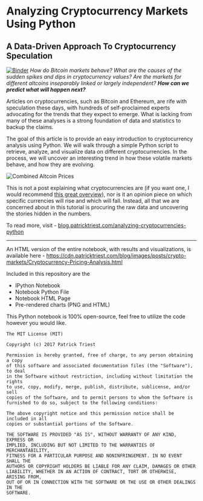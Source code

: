 # Analyzing Cryptocurrency Markets Using Python
## A Data-Driven Approach To Cryptocurrency Speculation
[![Binder](https://mybinder.org/badge.svg)](https://mybinder.org/v2/gh/glennparham/crypto_notebook/master)
*How do Bitcoin markets behave? What are the causes of the sudden spikes and dips in cryptocurrency values?  Are the markets for different altcoins inseparably linked or largely independent?  **How can we predict what will happen next?***

Articles on cryptocurrencies, such as Bitcoin and Ethereum, are rife with speculation these days, with hundreds of self-proclaimed experts advocating for the trends that they expect to emerge.  What is lacking from many of these analyses is a strong foundation of data and statistics to backup the claims.

The goal of this article is to provide an easy introduction to cryptocurrency analysis using Python.  We will walk through a simple Python script to retrieve, analyze, and visualize data on different cryptocurrencies.  In the process, we will uncover an interesting trend in how these volatile markets behave, and how they are evolving.

<img id="altcoin_prices_combined_0" src="https://cdn.patricktriest.com/blog/images/posts/crypto-markets/plot-images/altcoin_prices_combined.png" alt="Combined Altcoin Prices">

This is not a post explaining what cryptocurrencies are (if you want one, I would recommend <a href="https://medium.com/tradecraft-traction/blockchain-for-the-rest-of-us-c3fc5e42254f" target="_blank" rel="noopener">this great overview</a>), nor is it an opinion piece on which specific currencies will rise and which will fall.  Instead, all that we are concerned about in this tutorial is procuring the raw data and uncovering the stories hidden in the numbers.

To read more, visit -
[blog.patricktriest.com/analyzing-cryptocurrencies-python](https://blog.patricktriest.com/analyzing-cryptocurrencies-python/)

___

An HTML version of the entire notebook, with results and visualizations, is available here -
https://cdn.patricktriest.com/blog/images/posts/crypto-markets/Cryptocurrency-Pricing-Analysis.html

Included in this repository are the
- IPython Notebook
- Notebook Python File
- Notebook HTML Page
- Pre-rendered charts (PNG and HTML)

This Python notebook is 100% open-source, feel free to utilize the code however you would like.
```
The MIT License (MIT)

Copyright (c) 2017 Patrick Triest

Permission is hereby granted, free of charge, to any person obtaining a copy
of this software and associated documentation files (the "Software"), to deal
in the Software without restriction, including without limitation the rights
to use, copy, modify, merge, publish, distribute, sublicense, and/or sell
copies of the Software, and to permit persons to whom the Software is
furnished to do so, subject to the following conditions:

The above copyright notice and this permission notice shall be included in all
copies or substantial portions of the Software.

THE SOFTWARE IS PROVIDED "AS IS", WITHOUT WARRANTY OF ANY KIND, EXPRESS OR
IMPLIED, INCLUDING BUT NOT LIMITED TO THE WARRANTIES OF MERCHANTABILITY,
FITNESS FOR A PARTICULAR PURPOSE AND NONINFRINGEMENT. IN NO EVENT SHALL THE
AUTHORS OR COPYRIGHT HOLDERS BE LIABLE FOR ANY CLAIM, DAMAGES OR OTHER
LIABILITY, WHETHER IN AN ACTION OF CONTRACT, TORT OR OTHERWISE, ARISING FROM,
OUT OF OR IN CONNECTION WITH THE SOFTWARE OR THE USE OR OTHER DEALINGS IN THE
SOFTWARE.
```

